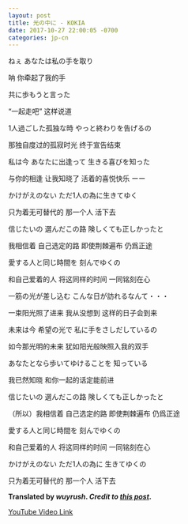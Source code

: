 ```yaml
---
layout: post
title: 光の中に - KOKIA
date: 2017-10-27 22:00:05 -0700
categories: jp-cn
---
```


ねぇ あなたは私の手を取り

呐 你牵起了我的手

共に歩もうと言った

“一起走吧” 这样说道

1人過ごした孤独な時 やっと終わりを告げるの

那独自度过的孤寂时光 终于宣告结束

私は今 あなたに出逢って 生きる喜びを知った

与你的相逢 让我知晓了  活着的喜悦快乐 ーー

かけがえのない ただ1人の為に生きてゆく

只为着无可替代的 那一个人 活下去

信じたいの 選んだこの路 険しくても正しかったと

我相信着 自己选定的路 即使荆棘遍布 仍爲正途

愛する人と同じ時間を 刻んでゆくの

和自己爱着的人 将这同样的时间 一同铭刻在心

一筋の光が差し込む こんな日が訪れるなんて・・・

一束阳光照了进来 我从没想到 这样的日子会到来

未来は今 希望の光で 私に手をさしだしているの

如今那光明的未来 犹如阳光般映照入我的双手

あなたとなら歩いてゆけることを 知っている

我已然知晓 和你一起的话定能前进

信じたいの 選んだこの路 険しくても正しかったと

（所以）我相信着 自己选定的路 即使荆棘遍布 仍爲正途

愛する人と同じ時間を 刻んでゆくの

和自己爱着的人 将这同样的时间 一同铭刻在心

かけがえのない ただ1人の為に 生きてゆくの

只为着无可替代的 那一个人 活下去

**Translated by *wuyrush*. *Credit to [this post](https://www.youtube.com/watch?v=Gena0IvEb98)*.**

[YouTube Video Link](https://www.youtube.com/watch?v=YPf56De38Qc)
